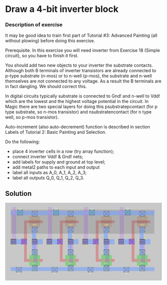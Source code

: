 # Draw a 4-bit inverter block

### Description of exercise
It may be good idea to train first part of Tutorial #3: Advanced Painting (all without plowing) before doing this exercise.

Prerequisite. In this exercise you will need inverter from Exercise 18 (Simple circuit), so you have to finish it first.

You should add two new objects to your inverter the substrate contacts. Although both B terminals of inverter transistors are already connected to p-type substrate (n-mos) or to n-well (p-mos), the substrate and n-well themselves are not connected to any voltage. As a result the B terminals are in fact dangling. We should correct this.

In digital circuits typically substrate is connected to Gnd! and n-well to Vdd! which are the lowest and the highest voltage potential in the circuit. In Magic there are two special layers for doing this psubstratepcontact (for p type substrate, so n-mos transistor) and nsubstratencontact (for n type well, so p-mos transistor). 

Auto-increment (also auto-decrement) function is described in section Labels of Tutorial 2: Basic Painting and Selection.

Do the following:

- place 4 inverter cells in a row (try array function);
- connect inverter Vdd! & Gnd! nets;
- add labels for supply and ground at top level;
- add metal2 paths to each input and output
- label all inputs as A_0, A_1, A_2, A_3;
- label all outputs Q_0, Q_1, Q_2, Q_3.

## Solution
<p align="center">
  <img src ="4-inv2.png" width = "700" title="photo">  
</p>
